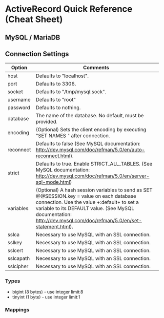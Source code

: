 # ActiveRecord Quick Reference (Cheat Sheet)

## MySQL / MariaDB

## Connection Settings

Option    | Comments
--------  | ---------------
host      | Defaults to "localhost".
port      | Defaults to 3306.
socket    | Defaults to "/tmp/mysql.sock".
username  | Defaults to "root"
password  | Defaults to nothing.
database  | The name of the database. No default, must be provided.
encoding  | (Optional) Sets the client encoding by executing "SET NAMES <encoding>" after connection.
reconnect | Defaults to false (See MySQL documentation: http://dev.mysql.com/doc/refman/5.0/en/auto-reconnect.html).
strict    | Defaults to true. Enable STRICT_ALL_TABLES. (See MySQL documentation: http://dev.mysql.com/doc/refman/5.0/en/server-sql-mode.html)
variables | (Optional) A hash session variables to send as SET @@SESSION.key = value on each database connection. Use the value +:default+ to set a variable to its DEFAULT value. (See MySQL documentation: http://dev.mysql.com/doc/refman/5.0/en/set-statement.html).
sslca     | Necessary to use MySQL with an SSL connection.
sslkey    | Necessary to use MySQL with an SSL connection.
sslcert   | Necessary to use MySQL with an SSL connection.
sslcapath | Necessary to use MySQL with an SSL connection.
sslcipher | Necessary to use MySQL with an SSL connection.


### Types

- bigint (8 bytes)   - use integer limit:8
- tinyint (1 byte)   - use integer limit:1


### Mappings

~~~

~~~

